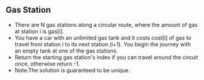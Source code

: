 Gas Station
----------
+ There are N gas stations along a circular route, where the amount of gas at station i is gas[i].
+ You have a car with an unlimited gas tank and it costs cost[i] of gas to travel from station i
  to its next station (i+1). You begin the journey with an empty tank at one of the gas stations.
+ Return the starting gas station's index if you can travel around the circuit once, otherwise return -1.
+ Note:The solution is guaranteed to be unique.
